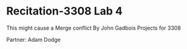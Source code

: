 # Recitation-3308 Lab 4
This might cause a Merge conflict
By John Gadbois
Projects for 3308

Partner: Adam Dodge
